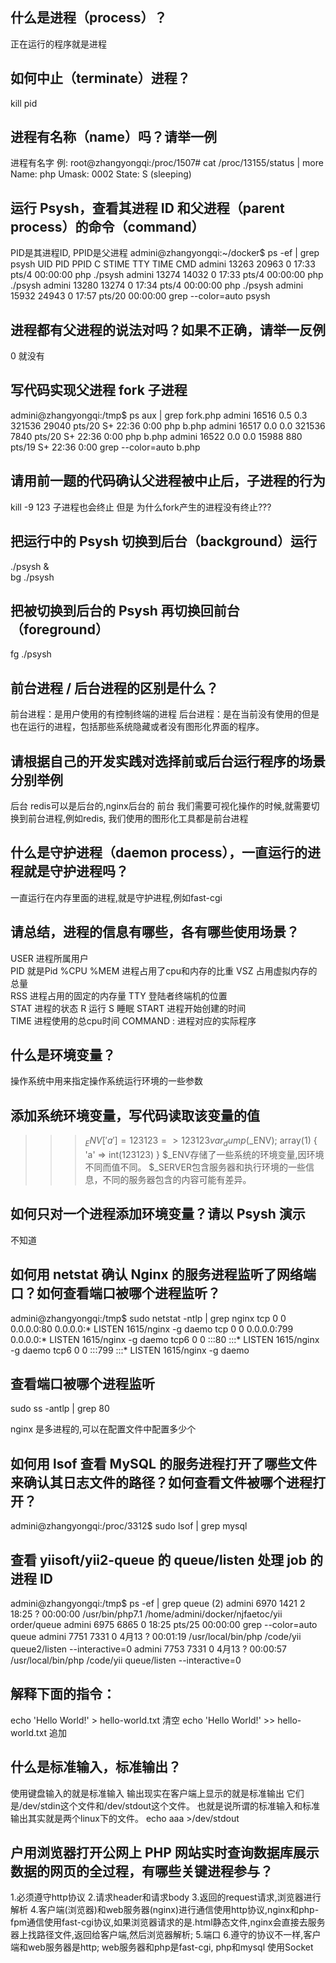 ## 什么是进程（process）？
正在运行的程序就是进程
## 如何中止（terminate）进程？
kill pid
## 进程有名称（name）吗？请举一例
进程有名字
例:
root@zhangyongqi:/proc/1507# cat /proc/13155/status  | more
Name:	php
Umask:	0002
State:	S (sleeping)
## 运行 Psysh，查看其进程 ID 和父进程（parent process）的命令（command）
PID是其进程ID, PPID是父进程
admini@zhangyongqi:~/docker$ ps -ef | grep psysh
UID       PID  PPID   C  STIME  TTY       TIME         CMD
admini   13263 20963  0 17:33 pts/4    00:00:00 php ./psysh
admini   13274 14032  0 17:33 pts/4    00:00:00 php ./psysh
admini   13280 13274  0 17:34 pts/4    00:00:00 php ./psysh
admini   15932 24943  0 17:57 pts/20   00:00:00 grep --color=auto psysh

## 进程都有父进程的说法对吗？如果不正确，请举一反例
0 就没有
## 写代码实现父进程 fork 子进程
<?php
$pid = pcntl_fork();
if ($pid == -1) {
    //如果出错执行这里
    die('could not fork');
} else if ($pid) {
    //这是父进程
    sleep(100);
    echo "parent";
    pcntl_wait($status); //Protect against Zombie children
} else {
   //这是子进程
   sleep(20);
   echo "child";
}

?>

admini@zhangyongqi:/tmp$ ps aux | grep fork.php
admini   16516  0.5  0.3 321536 29040 pts/20   S+   22:36   0:00 php b.php
admini   16517  0.0  0.0 321536  7840 pts/20   S+   22:36   0:00 php b.php
admini   16522  0.0  0.0  15988   880 pts/19   S+   22:36   0:00 grep --color=auto b.php

## 请用前一题的代码确认父进程被中止后，子进程的行为
kill -9 123  子进程也会终止
但是 为什么fork产生的进程没有终止???
## 把运行中的 Psysh 切换到后台（background）运行
./psysh &   
bg ./psysh
## 把被切换到后台的 Psysh 再切换回前台（foreground）
fg ./psysh
## 前台进程 / 后台进程的区别是什么？
前台进程：是用户使用的有控制终端的进程
后台进程：是在当前没有使用的但是也在运行的进程，包括那些系统隐藏或者没有图形化界面的程序。
## 请根据自己的开发实践对选择前或后台运行程序的场景分别举例
后台 redis可以是后台的,nginx后台的
前台 我们需要可视化操作的时候,就需要切换到前台进程,例如redis, 我们使用的图形化工具都是前台进程
## 什么是守护进程（daemon process），一直运行的进程就是守护进程吗？
一直运行在内存里面的进程,就是守护进程,例如fast-cgi
## 请总结，进程的信息有哪些，各有哪些使用场景？
USER 进程所属用户      
PID 就是Pid
%CPU %MEM 进程占用了cpu和内存的比重 
VSZ 占用虚拟内存的总量  
RSS 进程占用的固定的内存量 
TTY 登陆者终端机的位置      
STAT  进程的状态 R 运行 S 睡眠
START  进程开始创建的时间  
TIME 进程使用的总cpu时间
COMMAND : 进程对应的实际程序
## 什么是环境变量？
操作系统中用来指定操作系统运行环境的一些参数
## 添加系统环境变量，写代码读取该变量的值
>>> $_ENV['a']=123123
=> 123123
>>> var_dump($_ENV);
array(1) {
  'a' =>
  int(123123)
}
$_ENV存储了一些系统的环境变量,因环境不同而值不同。
$_SERVER包含服务器和执行环境的一些信息，不同的服务器包含的内容可能有差异。
## 如何只对一个进程添加环境变量？请以 Psysh 演示
不知道
## 如何用 netstat 确认 Nginx 的服务进程监听了网络端口？如何查看端口被哪个进程监听？
admini@zhangyongqi:/tmp$ sudo netstat -ntlp | grep nginx
tcp        0      0 0.0.0.0:80              0.0.0.0:*               LISTEN      1615/nginx -g daemo
tcp        0      0 0.0.0.0:799             0.0.0.0:*               LISTEN      1615/nginx -g daemo
tcp6       0      0 :::80                   :::*                    LISTEN      1615/nginx -g daemo
tcp6       0      0 :::799                  :::*                    LISTEN      1615/nginx -g daemo

## 查看端口被哪个进程监听
sudo ss -antlp | grep 80

nginx 是多进程的,可以在配置文件中配置多少个
## 如何用 lsof 查看 MySQL 的服务进程打开了哪些文件来确认其日志文件的路径？如何查看文件被哪个进程打开？
admini@zhangyongqi:/proc/3312$ sudo lsof | grep mysql
## 查看 yiisoft/yii2-queue 的 queue/listen 处理 job 的进程 ID
admini@zhangyongqi:/tmp$ ps -ef | grep queue (2)
admini    6970  1421  2 18:25 ?        00:00:00 /usr/bin/php7.1 /home/admini/docker/njfaetoc/yii order/queue
admini    6975  6865  0 18:25 pts/25   00:00:00 grep --color=auto queue
admini    7751  7331  0 4月13 ?       00:01:19 /usr/local/bin/php /code/yii queue2/listen --interactive=0
admini    7753  7331  0 4月13 ?       00:00:57 /usr/local/bin/php /code/yii queue/listen --interactive=0

## 解释下面的指令：
echo 'Hello World!' > hello-world.txt  清空
echo 'Hello World!' >> hello-world.txt  追加

## 什么是标准输入，标准输出？
使用键盘输入的就是标准输入
输出现实在客户端上显示的就是标准输出
它们是/dev/stdin这个文件和/dev/stdout这个文件。
也就是说所谓的标准输入和标准输出其实就是两个linux下的文件。
echo aaa >/dev/stdout 

## 户用浏览器打开公网上 PHP 网站实时查询数据库展示数据的网页的全过程，有哪些关键进程参与？
1.必须遵守http协议
2.请求header和请求body
3.返回的request请求,浏览器进行解析
4.客户端(浏览器)和web服务器(nginx)进行通信使用http协议,nginx和php-fpm通信使用fast-cgi协议,如果浏览器请求的是.html静态文件,nginx会直接去服务器上找路径文件,返回给客户端,然后浏览器解析;
5.端口 
6.遵守的协议不一样,客户端和web服务器是http; web服务器和php是fast-cgi, php和mysql 使用Socket
